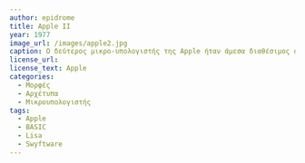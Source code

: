 ```yaml
---
author: epidrome
title: Apple II 
year: 1977 
image_url: /images/apple2.jpg
caption: Ο δεύτερος μικρο-υπολογιστής της Apple ήταν άμεσα διαθέσιμος σε μια καλαίσθητη συσκευασία βιομηχανικού σχεδιασμού με πληκτρολόγιο και είχε εισόδους και εξόδους για πολλά διαφορετικά περιφερειακά, όπως δίσκοι και οθόνη. Μπορούσε να συνδεθεί σε τηλεόραση και να αποθηκεύσει προγράμματα σε ένα μαγνητόφωνο κασέτας ήχου, οπότε το κόστος ήταν χαμηλό και έγινε αμέσως δημοφιλής, ενώ έμεινε σε παραγωγή για περισσότερα από δεκαπέντε χρόνια.
license_url: 
license_text: Apple
categories:
  - Μορφές
  - Αρχέτυπα
  - Μικρουπολογιστής 
tags:
  - Apple
  - BASIC
  - Lisa
  - Swyftware
---
```


